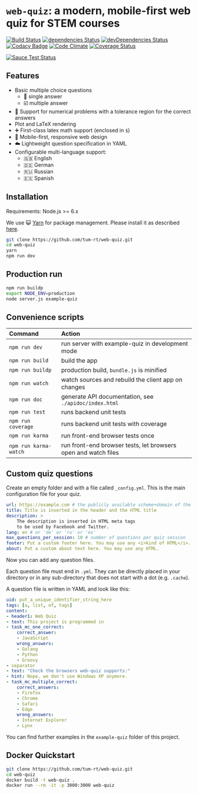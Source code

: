 # `web-quiz`: a modern, mobile-first web quiz for STEM courses

[![Build Status](https://travis-ci.org/tum-rt/web-quiz.svg?branch=master)](https://travis-ci.org/tum-rt/web-quiz)
[![dependencies Status](https://david-dm.org/tum-rt/web-quiz/status.svg)](https://david-dm.org/tum-rt/web-quiz)
[![devDependencies Status](https://david-dm.org/tum-rt/web-quiz/dev-status.svg)](https://david-dm.org/tum-rt/web-quiz?type=dev)
[![Codacy Badge](https://api.codacy.com/project/badge/Grade/e472f63f397543a584f70b427b5ef51d)](https://www.codacy.com/app/tum-rt/web-quiz?utm_source=github.com&amp;utm_medium=referral&amp;utm_content=tum-rt/web-quiz&amp;utm_campaign=Badge_Grade)
[![Code Climate](https://codeclimate.com/github/tum-rt/web-quiz/badges/gpa.svg)](https://codeclimate.com/github/tum-rt/web-quiz)
[![Coverage Status](https://coveralls.io/repos/github/tum-rt/web-quiz/badge.svg?branch=master)](https://coveralls.io/github/tum-rt/web-quiz?branch=master)

[![Sauce Test Status](https://saucelabs.com/browser-matrix/web-quiz.svg)](https://saucelabs.com/u/web-quiz)

## Features
* Basic multiple choice questions
    * :radio_button: single answer
    * :ballot_box_with_check: multiple answer
* :1234: Support for numerical problems with a tolerance region for the correct answers
* Plot and LaTeX rendering
* :heavy_plus_sign: First-class latex math support (enclosed in `$`)
* :racehorse: Mobile-first, responsive web design
* :cloud: Lightweight question specification in YAML
* Configurable multi-language support:
    * :uk: English
    * :de: German
    * :ru: Russian
    * :es: Spanish

## Installation

Requirements: Node.js >= 6.x

We use :smiley_cat: [Yarn](https://yarnpkg.com/) for package management.
Please install it as described [here](https://yarnpkg.com/en/docs/install).

```sh
git clone https://github.com/tum-rt/web-quiz.git
cd web-quiz
yarn
npm run dev
```

## Production run
```sh
npm run buildp
export NODE_ENV=production
node server.js example-quiz
```

## Convenience scripts

| Command               | Action                                                         |
|:----------------------|:---------------------------------------------------------------|
| `npm run dev`         | run server with example-quiz in development mode               |
| `npm run build`       | build the app                                                  |
| `npm run buildp`      | production build, `bundle.js` is minified                      |
| `npm run watch`       | watch sources and rebuild the client app on changes            |
| `npm run doc`         | generate API documentation, see `./apidoc/index.html`          |
| `npm run test`        | runs backend unit tests                                        |
| `npm run coverage`    | runs backend unit tests with coverage                          |
| `npm run karma`       | run front-end browser tests once                               |
| `npm run karma-watch` | run front-end browser tests, let browsers open and watch files |

## Custom quiz questions
Create an empty folder and with a file called `_config.yml`. This is the
main configuration file for your quiz.

```yaml
url: https://example.com # the publicly available scheme+domain of the quiz
title: Title is inserted in the header and the HTML title
description: >
    The description is inserted in HTML meta tags
    to be used by Facebook and Twitter.
lang: en # or 'de' or 'ru' or 'es'
max_questions_per_session: 10 # number of questions per quiz session
footer: Put a custom footer here. You may use any <i>kind of HTML</i>.
about: Put a custom about text here. You may use any HTML.
```

Now you can add any question files.

Each question file must end in `.yml`.
They can be directly placed in your directory or in any sub-directory that does
not start with a dot (e.g. `.cache`).

A question file is written in YAML and look like this:

```yaml
uid: put_a_unique_identifier_string_here
tags: [a, list, of, tags]
content:
- header1: Web Quiz
- text: This project is programmed in
- task_mc_one_correct:
    correct_answer:
    - JavaScript
    wrong_answers:
    - Golang
    - Python
    - Groovy
- separator
- text: "Check the browsers web-quiz supports:"
- hint: Nope, we don't use Windows XP anymore.
- task_mc_multiple_correct:
    correct_answers:
    - Firefox
    - Chrome
    - Safari
    - Edge
    wrong_answers:
    - Internet Explorer
    - Lynx
```

You can find further examples in the `example-quiz` folder of this project.

## Docker Quickstart

```sh
git clone https://github.com/tum-rt/web-quiz.git
cd web-quiz
docker build -t web-quiz .
docker run --rm -it -p 3000:3000 web-quiz
```
